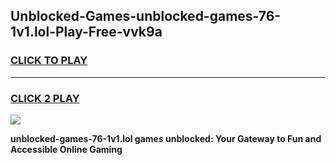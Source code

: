 
## Unblocked-Games-unblocked-games-76-1v1.lol-Play-Free-vvk9a
<h3>
<a href="https://premium76.site?title=unblocked-games-76-1v1.lol&ref=15A">CLICK TO PLAY</a></h3>
<hr>

<h3>
<a href="https://premium76.site?title=unblocked-games-76-1v1.lol&ref=15A">CLICK 2 PLAY</a>
  
</h3>

<a href="https://premium76.site?title=unblocked-games-76-1v1.lol&ref=15A"><img src="https://clearcache.store/games.png"></a>


**unblocked-games-76-1v1.lol games unblocked: Your Gateway to Fun and Accessible Online Gaming**
